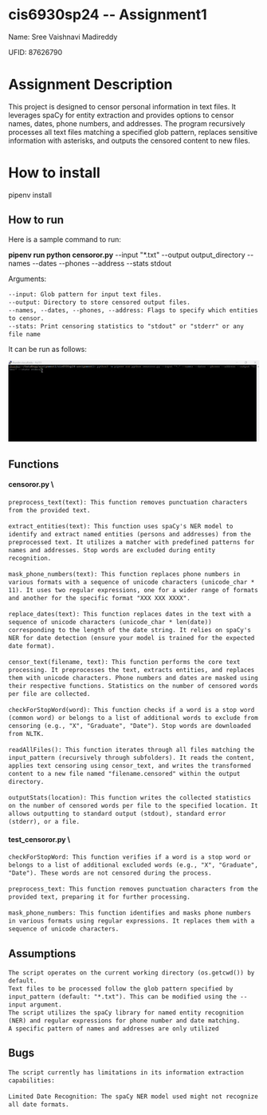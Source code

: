 # cis6930sp24 -- Assignment1 

Name: Sree Vaishnavi Madireddy

UFID: 87626790

# Assignment Description 
This project is designed to censor personal information in text files. It leverages spaCy for entity extraction and provides options to censor names, dates, phone numbers, and addresses. The program recursively processes all text files matching a specified glob pattern, replaces sensitive information with asterisks, and outputs the censored content to new files.

# How to install
pipenv install

## How to run
Here is a sample command to run:

**pipenv run python censoror.py** --input "*.txt" --output output_directory --names --dates --phones --address --stats stdout

Arguments:

    --input: Glob pattern for input text files.
    --output: Directory to store censored output files.
    --names, --dates, --phones, --address: Flags to specify which entities to censor.
    --stats: Print censoring statistics to "stdout" or "stderr" or any file name
It can be run as follows:

![](https://github.com/VaishnaviReddy99/cis6930sp24-assignment1/blob/main/assignment1_results.gif)



## Functions
#### censoror.py \
    
    preprocess_text(text): This function removes punctuation characters from the provided text.
    
    extract_entities(text): This function uses spaCy's NER model to identify and extract named entities (persons and addresses) from the preprocessed text. It utilizes a matcher with predefined patterns for names and addresses. Stop words are excluded during entity recognition.

    mask_phone_numbers(text): This function replaces phone numbers in various formats with a sequence of unicode characters (unicode_char * 11). It uses two regular expressions, one for a wider range of formats and another for the specific format "XXX XXX XXXX".
    
    replace_dates(text): This function replaces dates in the text with a sequence of unicode characters (unicode_char * len(date)) corresponding to the length of the date string. It relies on spaCy's NER for date detection (ensure your model is trained for the expected date format).
    
    censor_text(filename, text): This function performs the core text processing. It preprocesses the text, extracts entities, and replaces them with unicode characters. Phone numbers and dates are masked using their respective functions. Statistics on the number of censored words per file are collected.
    
    checkForStopWord(word): This function checks if a word is a stop word (common word) or belongs to a list of additional words to exclude from censoring (e.g., "X", "Graduate", "Date"). Stop words are downloaded from NLTK.
    
    readAllFiles(): This function iterates through all files matching the input_pattern (recursively through subfolders). It reads the content, applies text censoring using censor_text, and writes the transformed content to a new file named "filename.censored" within the output directory.
    
    outputStats(location): This function writes the collected statistics on the number of censored words per file to the specified location. It allows outputting to standard output (stdout), standard error (stderr), or a file.

#### test_censoror.py \
    checkForStopWord: This function verifies if a word is a stop word or belongs to a list of additional excluded words (e.g., "X", "Graduate", "Date"). These words are not censored during the process.
    
    preprocess_text: This function removes punctuation characters from the provided text, preparing it for further processing.
    
    mask_phone_numbers: This function identifies and masks phone numbers in various formats using regular expressions. It replaces them with a sequence of unicode characters.


## Assumptions

    The script operates on the current working directory (os.getcwd()) by default.
    Text files to be processed follow the glob pattern specified by input_pattern (default: "*.txt"). This can be modified using the --input argument.
    The script utilizes the spaCy library for named entity recognition (NER) and regular expressions for phone number and date matching.
    A specific pattern of names and addresses are only utilized

## Bugs
    The script currently has limitations in its information extraction capabilities:

    Limited Date Recognition: The spaCy NER model used might not recognize all date formats.


